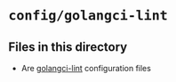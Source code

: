 # `config/golangci-lint`

## Files in this directory

- Are [golangci-lint](https://github.com/golangci/golangci-lint/) configuration files
